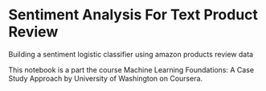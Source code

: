 # Sentiment Analysis For Text Product Review
Building a sentiment logistic classifier using amazon products review data

This notebook is a part the course Machine Learning Foundations: A Case Study Approach by University of Washington on Coursera.